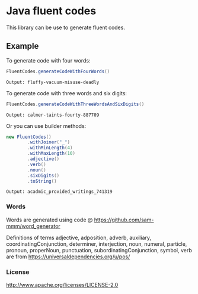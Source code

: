 # Java fluent codes

This library can be use to generate fluent codes.

## Example

To generate code with four words:

```java
FluentCodes.generateCodeWithFourWords()
```
```text
Output: fluffy-vacuum-misuse-deadly
```

To generate code with three words and six digits:

```java
FluentCodes.generateCodeWithThreeWordsAndSixDigits()
```
```text
Output: calmer-taints-fourty-887709
```
Or you can use builder methods:

```java
new FluentCodes()
        .withJoiner("_")
        .withMinLength(4)
        .withMaxLength(10)
        .adjective()
        .verb()
        .noun()
        .sixDigits()
        .toString()
```

```text
Output: acadmic_provided_writings_741319
```

### Words

Words are generated using code @ https://github.com/sam-mmm/word_generator

Definitions of terms adjective, adposition, adverb, auxiliary, coordinatingConjunction, determiner, interjection, noun,
numeral, particle, pronoun, properNoun, punctuation, subordinatingConjunction, symbol, verb
are from https://universaldependencies.org/u/pos/
### License

http://www.apache.org/licenses/LICENSE-2.0